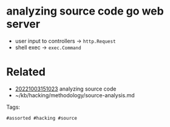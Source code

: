 # analyzing source code go web server
- user input to controllers -> `http.Request`
- shell exec -> `exec.Command`

# Related

- [20221003151023](/zet/20221003151023/README.md) analyzing source code
- ~/kb/hacking/methodology/source-analysis.md

Tags:

    #assorted #hacking #source
